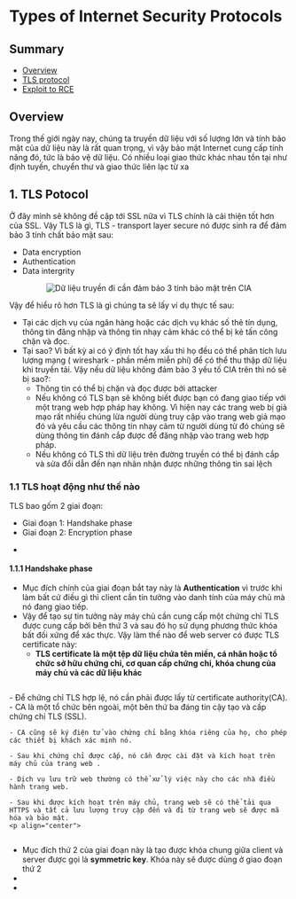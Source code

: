 # Types of Internet Security Protocols
## Summary
- [Overview](#Overview)
- [TLS protocol](#TLSPotocol)
- [Exploit to RCE ](#Exploit-to-RCE )
## Overview
Trong thế giới ngày nay, chúng ta truyền dữ liệu với số lượng lớn và tính bảo mật của dữ liệu này là rất quan trọng, vì vậy bảo mật Internet cung cấp tính năng đó, tức là bảo vệ dữ liệu. Có nhiều loại giao thức khác nhau tồn tại như định tuyến, chuyển thư và giao thức liên lạc từ xa
## 1. TLS Potocol
Ở đây mình sẽ không đề cập tới SSL nữa vì TLS chính là cải thiện tốt hơn của SSL. Vậy TLS là gì, TLS - transport layer secure nó được sinh ra để đảm bảo 3 tính chất bảo mật sau: 
- Data encryption
- Authentication
- Data intergrity

<p align="center">
  <img src="https://github.com/Giaduoc0211/5G-Security/assets/71538455/6fbbadee-3e3d-406a-9355-11d13cd23c45" alt="Dữ liệu truyền đi cần đảm bảo 3 tính bảo mật trên CIA">
</p>

Vậy để hiểu rõ hơn TLS là gì chúng ta sẽ lấy ví dụ thực tế sau: 
- Tại các dịch vụ của ngân hàng hoặc các dịch vụ khác số thẻ tín dụng, thông tin đăng nhập và thông tin nhạy cảm khác có thể bị kẻ tấn công chặn và đọc.
- Tại sao? Vì bất kỳ ai có ý định tốt hay xấu thì họ đều có thể phân tích lưu lượng mạng ( wireshark - phần mềm miễn phí) để có thể thu thập dữ liệu khi truyền tải. Vậy nếu dữ liệu không đảm bảo 3 yếu tố CIA trên thì nó sẽ bị sao?:
  - Thông tin có thể bị chặn và đọc được bởi attacker
  - Nếu không có TLS bạn sẽ không biết được bạn có đang giao tiếp với một trang web hợp pháp hay không. Vì hiện nay các trang web bị giả mạo rất nhiều chúng lừa người dùng truy cập vào trang web giả mạo đó và yêu cầu các thông tin nhạy cảm từ người dùng từ đó chúng sẽ dùng thông tin đánh cắp được để đăng nhập vào trang web hợp pháp.
  - Nếu không có TLS thì dữ liệu trên đường truyền có thể bị đánh cắp và sửa đổi dẫn đến nạn nhân nhận được những thông tin sai lệch
### 1.1 TLS hoạt động như thế nào
TLS bao gốm 2 giai đoạn:
- Giai đoạn 1: Handshake phase
- Giai đoạn 2: Encryption phase
- <p align="center">
  <img src="https://github.com/Giaduoc0211/5G-Security/assets/71538455/8a03bc88-abc0-4a96-8227-4cb962cacbc8" alt="">
</p>

#### 1.1.1 Handshake phase 
- Mục đích chính của giai đoạn bắt tay này là **Authentication** vì trước khi làm bất cứ điều gì thì client cần tin tưởng vào danh tính của máy chủ mà nó đang giao tiếp.
- Vậy để tạo sự tin tưởng này máy chủ cần cung cấp một chứng chỉ TLS được cung cấp bởi bên thứ 3 và sau đó họ sử dụng phương thức khóa bất đối xứng để xác thực. Vậy làm thế nào để web server có được TLS certificate này:
  - **TLS certificate là một tệp dữ liệu chứa tên miền, cá nhân hoặc tổ chức sở hữu chứng chỉ, cơ quan cấp chứng chỉ, khóa chung của máy chủ và các dữ liệu khác**
<p align="center">
  <img src="https://github.com/Giaduoc0211/5G-Security/assets/71538455/e9a901c9-b335-410b-9f17-0a39f5b8c5a0" alt="">
</p>
  - Để chứng chỉ TLS hợp lệ, nó cần phải được lấy từ certificate authority(CA).
    - CA là một tổ chức bên ngoài, một bên thứ ba đáng tin cậy tạo và cấp chứng chỉ TLS (SSL).

    - CA cũng sẽ ký điện tử vào chứng chỉ bằng khóa riêng của họ, cho phép các thiết bị khách xác minh nó.
  
    - Sau khi chứng chỉ được cấp, nó cần được cài đặt và kích hoạt trên máy chủ của trang web .
  
    - Dịch vụ lưu trữ web thường có thể xử lý việc này cho các nhà điều hành trang web.

    - Sau khi được kích hoạt trên máy chủ, trang web sẽ có thể tải qua HTTPS và tất cả lưu lượng truy cập đến và đi từ trang web sẽ được mã hóa và bảo mật.
    <p align="center">
  <img src="https://github.com/Giaduoc0211/5G-Security/assets/71538455/257fe9bc-8d13-4ebf-a7e3-1c61de791180" alt="">
</p>
  


- Mục đích thứ 2 của giai đoạn này là tạo được khóa chung giữa client và server được gọi là **symmetric key**. Khóa này sẽ được dùng ở giao đoạn thứ 2
- 
- 



